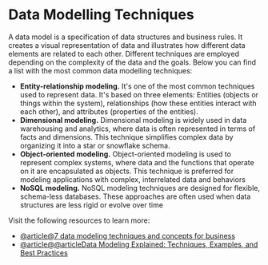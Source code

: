 # Data Modelling Techniques

A data model is a specification of data structures and business rules. It creates a visual representation of data and illustrates how different data elements are related to each other. Different techniques are employed depending on the complexity of the data and the goals. Below you can find a list with the most common data modelling techniques:

*   **Entity-relationship modeling.** It's one of the most common techniques used to represent data. It's based on three elements: Entities (objects or things within the system), relationships (how these entities interact with each other), and attributes (properties of the entities).
*   **Dimensional modeling.** Dimensional modeling is widely used in data warehousing and analytics, where data is often represented in terms of facts and dimensions. This technique simplifies complex data by organizing it into a star or snowflake schema.
*   **Object-oriented modeling.** Object-oriented modeling is used to represent complex systems, where data and the functions that operate on it are encapsulated as objects. This technique is preferred for modeling applications with complex, interrelated data and behaviors
*   **NoSQL modeling.** NoSQL modeling techniques are designed for flexible, schema-less databases. These approaches are often used when data structures are less rigid or evolve over time

Visit the following resources to learn more:

- [@article@7 data modeling techniques and concepts for business](https://www.techtarget.com/searchdatamanagement/tip/7-data-modeling-techniques-and-concepts-for-business)
- [@article@@articleData Modeling Explained: Techniques, Examples, and Best Practices](https://www.datacamp.com/blog/data-modeling)